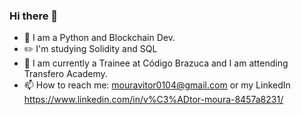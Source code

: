 ### Hi there 👋

- 💼 I am a Python and Blockchain Dev.
- ✏️ I'm studying Solidity and SQL
- 🚀 I am currently a Trainee at Código Brazuca and I am attending Transfero Academy.
- 📫 How to reach me: mouravitor0104@gmail.com or my LinkedIn https://www.linkedin.com/in/v%C3%ADtor-moura-8457a8231/
